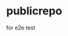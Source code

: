 # publicrepo
for e2e test














































































































































































































































































































































































































































































































































































































































































































































































































































































































































































































































































































































































































































































































































































































































































































































































































































































































































































































































































































































































































































































































































































































































































































































































































































































































































































































































































































































































































































































































































